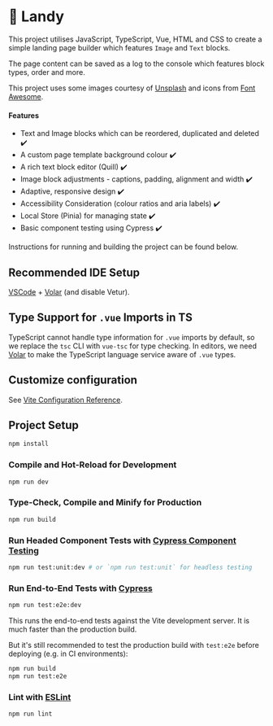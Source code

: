 # 🧱 Landy

This project utilises JavaScript, TypeScript, Vue, HTML and CSS to create a simple landing page builder which features `Image` and `Text` blocks. 

The page content can be saved as a log to the console which features block types, order and more. 

This project uses some images courtesy of [Unsplash](https://unsplash.com/) and icons from [Font Awesome](https://fontawesome.com/).

#### Features
+ Text and Image blocks which can be reordered, duplicated and deleted ✔️
+ A custom page template background colour ✔️
+ A rich text block editor (Quill) ✔️
+ Image block adjustments - captions, padding, alignment and width  ✔️
+ Adaptive, responsive design ✔️
+ Accessibility Consideration (colour ratios and aria labels) ✔️
+ Local Store (Pinia) for managing state ✔️
+ Basic component testing using Cypress ✔️

Instructions for running and building the project can be found below.

## Recommended IDE Setup

[VSCode](https://code.visualstudio.com/) + [Volar](https://marketplace.visualstudio.com/items?itemName=Vue.volar) (and disable Vetur).

## Type Support for `.vue` Imports in TS

TypeScript cannot handle type information for `.vue` imports by default, so we replace the `tsc` CLI with `vue-tsc` for type checking. In editors, we need [Volar](https://marketplace.visualstudio.com/items?itemName=Vue.volar) to make the TypeScript language service aware of `.vue` types.

## Customize configuration

See [Vite Configuration Reference](https://vite.dev/config/).

## Project Setup

```sh
npm install
```

### Compile and Hot-Reload for Development

```sh
npm run dev
```

### Type-Check, Compile and Minify for Production

```sh
npm run build
```

### Run Headed Component Tests with [Cypress Component Testing](https://on.cypress.io/component)

```sh
npm run test:unit:dev # or `npm run test:unit` for headless testing
```

### Run End-to-End Tests with [Cypress](https://www.cypress.io/)

```sh
npm run test:e2e:dev
```

This runs the end-to-end tests against the Vite development server.
It is much faster than the production build.

But it's still recommended to test the production build with `test:e2e` before deploying (e.g. in CI environments):

```sh
npm run build
npm run test:e2e
```

### Lint with [ESLint](https://eslint.org/)

```sh
npm run lint
```

